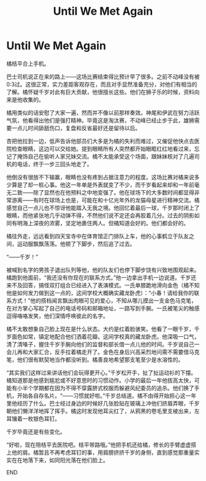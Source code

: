 ﻿---
title: Until We Met Again
fandom: 网球王子
characters: 千岁千里/橘桔平
rating: General
excerpt: 相逢的人会再相逢。
notes: Post-PoT 309。
---

# Until We Met Again



橘桔平合上手机。

巴士司机说正在来的路上——这场比赛结束得比预计早了很多。之前不动峰没有被0:3过。这很正常，实力差距客观存在，而且对手显然准备充分，对他们有相当的了解。橘怀疑千岁对此有巨大贡献，他很擅长这些。他们在狮子乐的时候，资料向来是他收集的。

橘用类似的话安慰了大家一遍，然而并不像以前那样奏效。神尾和伊武在努力活跃气氛，他看得出他们是强打精神。毕竟这是淘汰赛，不动峰已经止步于此，雄狮需要一点儿时间舔舐伤口，复盘和反省最好还是留待以后。

杏把他拉到一边，低声告诉他部员们大多是为橘的失利而难过，又催促他快点去医院检查眼睛，这边可以交给她。提到眼睛所有人突然都开始眼眶红红地看过来，忘记了掩饰自己在偷听人家兄妹交流。橘不太能承受这个场面，跟妹妹核对了几遍司机的电话，终于一步三回头地走了。

他倒没有很放不下输赢，眼睛也没有疼到占据注意力的程度。这场比赛对橘来说多少算是了却一桩心事。他这一年单是外表就变了不少，而千岁看起来却和一年前毫无二致——除了显然也在他预料之中地变强了。他在球场下的大多数时间都显得非常游离——有时在球场上也是，可能在和十亿光年外的龙猫母星进行精神交流。橘感觉自己一点儿也不惊讶他能踏入无我之境。他回忆着最后一球，千岁那时闭上了眼睛，而他紧张地几乎动弹不得，不然他们说不定还会再胶着几分。过去的阴影如同有明海上深夜的浓雾，坚定地裹住两人。但橘知道会好的。他们都会好的。

橘往外走，远远看到四天宝寺中在体育馆正门排队上车，他的心事鹤立于队友之间，运动服飘飘荡荡。他顿了下脚步，然后追了过去。

“——千岁！”

被喊到名字的男孩子退出队列等他，他的队友们也停下脚步饶有兴致地围观起来。橘跑到他面前，“我还没有你现在的联系方式。”他一边拿出手机一边说道。千岁还来不及回答，搞怪双打组合已经进入了表演模式。一氏单膝跪地滑向金色（橘不知他是如何发力做到这一点的，这间学校大概确实藏龙卧虎）：“小春！请给我你的联系方式！”他的搭档闻言飘出肉眼可见的爱心，不知从哪儿摸出一支金色马克笔，在对方掌心写起了自己的电话号码和邮箱地址，一路写到手腕。一氏被笔尖的触感逗得咯咯发笑，他们深情呼唤彼此的名字。

橘不太敢想象自己脸上现在是什么状态。大约是红着脸骇笑。他看了一眼千岁，千岁面色如常，镇定地配合他们洒着花瓣。这间学校真的藏龙卧虎。他深吸一口气，清了清嗓子，握住千岁手腕向他们的监督和部长借一点儿他的时间。千岁说自己一会儿再和大家汇合，反手拉着橘走开了。金色在身后兴高采烈地问需不需要借马克笔，他们很有默契地当作都没听到。橘善良地希望那支笔至少是水溶性的。

“其实我们这样过来讲话他们会玩得更开心。”千岁松开手，扯了扯运动衫的下摆。橘知道那是他感到尴尬或不好意思时的习惯动作。小学的最后一年他拔高太快，可能有小半个学期都在因为不得不穿露脐式校服而躲避风纪委员的追杀。他们换了手机，开始各自存名片。“——习惯就好啦。”千岁总结道。橘不由得开始担心这一年里他经历了什么。巴士经过身边的时候好几张脸贴在玻璃上冲他们挤眉弄眼，千岁朝他们懒洋洋地挥了挥手。橘这时发现他耳尖红了，从鸦黑的卷毛里支棱出来，左耳镶着一枚银色耳钉。

千岁毕竟还是有些变化。

“好啦，现在陪桔平去医院吧。桔平带路哦。”他把手机还给橘，修长的手臂虚虚搭上他的肩。橘暂且不再考虑耳钉的事，用肩膀挤挤千岁的身侧，直到感觉那重量实实在在地落下来，如同阳光落在他们脸上。



END
